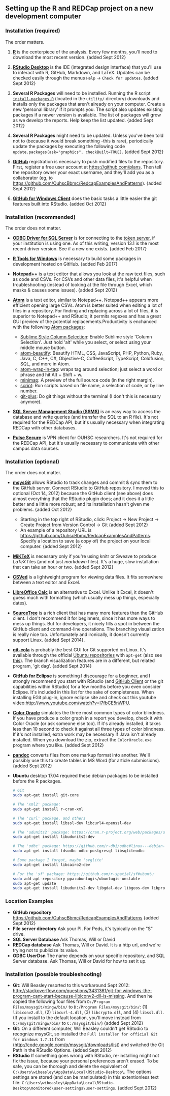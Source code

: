 ## Setting up the R and REDCap project on a new development computer
### Installation (required)
The order matters. 

1. **[R](http://cran.r-project.org/)** is the centerpiece of the analysis. Every few months, you'll need to download the most recent version.  {added Sept 2012}
                                     
1. **[RStudio Desktop](http://www.rstudio.com/ide/download/desktop)** is the IDE (integrated design interface) that you'll use to interact with R, GitHub, Markdown, and LaTeX. Updates can be checked easily through the menus `Help` -> `Check for updates`.   {added Sept 2012}
1. **Several R Packages** will need to be installed. Running the R script [`install-packages.R`](https://github.com/OuhscBbmc/RedcapExamplesAndPatterns/blob/master/utility/install-packages.R) (located in the `utility/` directory) downloads and installs only the packages that aren't already on your computer.  Create a new 'personal library' if it prompts you.  The script also updates existing packages if a newer version is available.  The list of packages will grow as we develop the reports.  Help keep the list updated. {added Sept 2012}
1. **Several R Packages** might need to be updated.  Unless you've been told not to (because it would break something -this is rare), periodically update the packages by executing the following code `update.packages(ask="graphics", checkBuilt=TRUE)`. {added Sept 2012}
1. **[GitHub](https://github.com/)** registration is necessary to push modified files to the repository.    First, register a free user account at https://github.com/plans.  Then tell the repository owner your exact username, and they'll add you as a collaborator  (eg, to https://github.com/OuhscBbmc/RedcapExamplesAndPatterns). {added Sept 2012}
1. **[GitHub for Windows Client](http://windows.github.com/)** does the basic tasks a little easier the git features built into RStudio.  {added Oct 2012}

### Installation (recommended)
The order does not matter.     

* **[ODBC Driver for SQL Server](https://www.microsoft.com/en-us/download/details.aspx?id=53339)** is for connecting to the [token server](https://github.com/OuhscBbmc/REDCapR/blob/master/vignettes/SecurityDatabase.Rmd), if your institution is using one.  As of this writing, version 13.1 is the most recent driver version.  See if a new one exists. {added Feb 2017}
* **[R Tools for Windows](https://cran.r-project.org/bin/windows/Rtools/)** is necessary to build some packages in development hosted on GitHub. {added Feb 2017}
* **[Notepad++](http://notepad-plus-plus.org/)** is a text editor that allows you look at the raw text files, such as code and CSVs.  For CSVs and other data files, it's helpful when troubleshooting (instead of looking at the file through Excel, which masks & causes some issues).  {added Sept 2012}
* **[Atom](https://atom.io/)** is a text editor, similar to Notepad++.  Notepad++ appears more efficient opening large CSVs.  Atom is better suited when editing a lot of files in a repository.  For finding and replacing across a lot of files, it is superior to Notepad++ and RStudio; it permits regexes and has a great GUI preview of the potential replacements.Productivity is enchanced with the following [Atom packages]():
        
    * [Sublime Style Column Selection](https://atom.io/packages/Sublime-Style-Column-Selection): Enable Sublime style 'Column Selection'. Just hold 'alt' while you select, or select using your middle mouse button.
    * [atom-beautify](https://atom.io/packages/atom-beautify): Beautify HTML, CSS, JavaScript, PHP, Python, Ruby, Java, C, C++, C#, Objective-C, CoffeeScript, TypeScript, Coldfusion, SQL, and more in Atom.
    * [atom-wrap-in-tag](https://atom.io/packages/atom-wrap-in-tag): wraps tag around selection; just select a word or phrase and hit Alt + Shift + w.
    * [minimap](https://atom.io/packages/minimap): A preview of the full source code (in the right margin).
    * [script](https://atom.io/packages/script): Run scripts based on file name, a selection of code, or by line number.
    * [git-plus](https://atom.io/packages/git-plus): Do git things without the terminal (I don't this is necessary anymore).
    
* **[SQL Server Management Studio (SSMS)](https://docs.microsoft.com/en-us/sql/ssms/download-sql-server-management-studio-ssms)** is an easy way to access the database and write queries (and transfer the SQL to an R file).   It's not required for the REDCap API, but it's usually necessary when integrating REDCap with other databases.
* **[Pulse Secure](https://connect.ouhsc.edu)** is VPN client for OUHSC researchers.  It's not required for the REDCap API, but it's usually necessary to communicate with other campus data sources.
                         
### Installation (optional)
The order does not matter.

* **[msysGit](http://msysgit.github.com/)** allows RStudio to track changes and commit & sync them to the GitHub server. Connect RStudio to GitHub repository.  I moved this to optional (Oct 14, 2012) because the GitHub client (see above) does almost everything that the RStudio plugin does; and it does it a little better and a little more robust; and its installation hasn't given me problems.  {added Oct 2012}
  * Starting in the top right of RStudio, click: Project -> New Project -> Create Project from Version Control -> Git  {added Sept 2012}
  * An example of a repository URL is https://github.com/OuhscBbmc/RedcapExamplesAndPatterns. Specify a location to save (a copy of) the project on your local computer.  {added Sept 2012}

* **[MiKTeX](http://miktex.org/)** is necessary only if you're using knitr or Sweave to produce *LaTeX* files (and not just *markdown* files).  It's a huge, slow installation that can take an hour or two.  {added Sept 2012}
* **[CSVed](http://csved.sjfrancke.nl/)** is a lightweight program for viewing data files.  It fits somewhere between a text editor and Excel.
* **[LibreOffice Calc](https://www.libreoffice.org/discover/calc/)** is an alternative to Excel.  Unlike it Excel, it doesn't guess much with formatting (which usually mess up things, especially dates).
* **[SourceTree](http://www.sourcetreeapp.com/)** is a rich client that has many more features than the GitHub client.  I don't recommend it for beginners, since it has more ways to mess up things.  But for developers, it nicely fills a spot in between the GitHub client and command-line operations.  The branching visualization is really nice too. Unfortunately and ironically, it doesn't currently support Linux. {added Sept 2014}.
* **[git-cola](http://git-cola.github.io/)** is probably the best GUI for Git supported on Linux.  It's available through the official [Ubuntu repositories](http://packages.ubuntu.com/search?keywords=git-cola) with `apt-get` (also see [this](https://apps.ubuntu.com/cat/applications/git-cola/)).  The branch visualization features are in a different, but related program, 'git dag'.  {added Sept 2014}
* **[GitHub for Eclipse](http://eclipse.github.com/)** is something I discourage for a beginner, and I strongly recommend you start with RStudio (and [GitHub Client](http://windows.github.com/) or the git capabilities within RStudio) for a few months before you even consider Eclipse.  It's included in this list for the sake of completeness. When installing EGit plug-in, ignore eclipse site and check out this youtube video:http://www.youtube.com/watch?v=I7fbCE5nWPU.
* **[Color Oracle](http://colororacle.org/)** simulates the three most common types of color blindness.  If you have produce a color graph in a report you develop, check it with Color Oracle (or ask someone else too).  If it's already installed, it takes less than 10 second to check it against all three types of color blindness. If it's not installed, extra work may be necessary if Java isn't already installed.  When you download the zip, extract the `ColorOracle.exe` program where you like. {added Sept 2012}
* **[pandoc](http://johnmacfarlane.net/pandoc/)** converts files from one markup format into another.  We'll possibly use this to create tables in MS Word (for article submissions). {added Sept 2012} 
* **Ubuntu** desktop 17.04 required these debian packages to be installed before the R packages.

    ```sh
    # Git
    sudo apt-get install git-core
    
    # The 'xml2' package:
    sudo apt-get install r-cran-xml

    # The 'curl' package, and others
    sudo apt-get install libssl-dev libcurl4-openssl-dev

    # The 'udunits2' package: https://cran.r-project.org/web/packages/udunits2/index.html
    sudo apt-get install libudunits2-dev
    
    # The 'odbc' package: https://github.com/r-dbi/odbc#linux---debian--ubuntu
    sudo apt-get install tdsodbc odbc-postgresql libsqliteodbc
    
    # Some package I forgot, maybe 'svglite'
    sudo apt-get install libcairo2-dev
    
    # For the 'sf' package: https://github.com/r-spatial/sf#ubuntu
    sudo add-apt-repository ppa:ubuntugis/ubuntugis-unstable
    sudo apt-get update
    sudo apt-get install libudunits2-dev libgdal-dev libgeos-dev libproj-dev 


### Location Examples
* **GitHub repository** https://github.com/OuhscBbmc/RedcapExamplesAndPatterns {added Sept 2012}
* **File server directory** Ask your PI.  For Peds, it's typically on the "S" drive.
* **SQL Server Database** Ask Thomas, Will or David
* **REDCap database** Ask Thomas, Will or David.  It is a http url, and we're trying not to publicize its value.
* **ODBC UserDsn** The name depends on your specific repository, and SQL Server database.  Ask Thomas, Will or David for how to set it up.

### Installation (possible troubleshooting)
* **Git**: Will Beasley resorted to this workaround Sept 2012: http://stackoverflow.com/questions/3431361/git-for-windows-the-program-cant-start-because-libiconv2-dll-is-missing.  And then he copied the following four files from `D:/Program Files/msysgit/mingw/bin/` to `D:/Program Files/msysgit/bin/`: (1) `libiconv2.dll`, (2) `libcurl-4.dll`, (3) `libcrypto.dll`, and (4) `libssl.dll`. (If you install to the default location, you'll  move instead from `C:/msysgit/mingw/bin/` to `C:/msysgit/bin/`) {added Sept 2012}
* **Git**: On a different computer, Will Beasley couldn't get RStudio to recognize msysGit, so installed the `Full installer for official Git for Windows 1.7.11` from (http://code.google.com/p/msysgit/downloads/list) and switched the Git Path in the RStudio Options. {added Sept 2012}
* **RStudio** If something goes wrong with RStudio, re-installing might not fix the issue, because your personal preferences aren't erased.  To be safe, you can be thorough and delete the equivalent of `C:\Users\wibeasley\AppData\Local\RStudio-Desktop\`.  The options settings are stored (and can be manipulated) in this extentionless text file: `C:\Users\wibeasley\AppData\Local\RStudio-Desktop\monitored\user-settings\user-settings`. {added Sept 2012}

